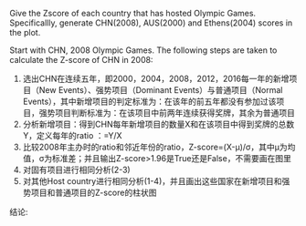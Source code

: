Give the Zscore of each country that has hosted Olympic Games. Specificallly, generate CHN(2008), AUS(2000) and Ethens(2004) scores in the plot.

Start with CHN, 2008 Olympic Games. The following steps are taken to calculate the Z-score of CHN in 2008:

1. 选出CHN在连续五年，即2000，2004，2008，2012，2016每一年的新增项目（New Events）、强势项目（Dominant Events）与普通项目（Normal Events），其中新增项目的判定标准为：在该年的前五年都没有参加过该项目，强势项目判断标准为：在该项目中前两年连续获得奖牌，其余为普通项目
2. 分析新增项目：得到CHN每年新增项目的数量X和在该项目中得到奖牌的总数Y，定义每年的ratio ：=Y/X
3. 比较2008年主办时的ratio和邻近年份的ratio，Z-score=(X-μ)/σ，其中μ为均值，σ为标准差；并且输出Z-score>1.96是True还是False，不需要画在图里
4. 对固有项目进行相同分析(2-3)
5. 对其他Host country进行相同分析(1-4)，并且画出这些国家在新增项目和强势项目和普通项目的Z-score的柱状图

结论:
